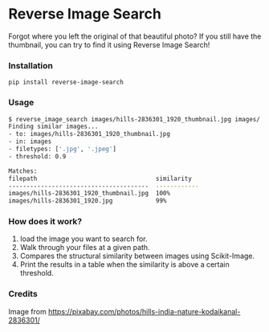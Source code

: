 # Reverse Image Search
Forgot where you left the original of that beautiful photo? If you still have the thumbnail, you can try to find it using Reverse Image Search!

### Installation
```
pip install reverse-image-search
```

### Usage
```bash
$ reverse_image_search images/hills-2836301_1920_thumbnail.jpg images/
Finding similar images...
- to: images/hills-2836301_1920_thumbnail.jpg
- in: images
- filetypes: ['.jpg', '.jpeg']
- threshold: 0.9

Matches:
filepath                                 similarity
---------------------------------------  ------------
images/hills-2836301_1920_thumbnail.jpg  100%
images/hills-2836301_1920.jpg            99%

```

### How does it work?
1. load the image you want to search for.
2. Walk through your files at a given path.
3. Compares the structural similarity between images using Scikit-Image.
4. Print the results in a table when the similarity is above a certain threshold.


### Credits
Image from https://pixabay.com/photos/hills-india-nature-kodaikanal-2836301/
